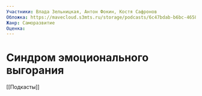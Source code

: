 ```yaml
---
Участники: Влада Зельницкая, Антон Фокин, Костя Сафронов
Обложка: https://mavecloud.s3mts.ru/storage/podcasts/6c47bdab-b6bc-4658-a293-f4f528332b5e/images/0b1bdfae-0f43-4631-b876-6a1d1b27d048_600.png
Жанр: Саморазвитие
Оценка: 
---
```

# Синдром эмоционального выгорания

[[Подкасты]]